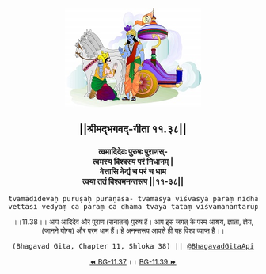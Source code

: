<center><img src="../../asset/BG.png" alt="#API #bhagavadgitaapi #slok #nodejs #js #api #gitaapi #krishna #hinduism #vedic #ISKCON #shreemadbhagavadgita #technology"/>
<h2>||श्रीमद्‍भगवद्‍-गीता ११.३८||</h2>
<h3>त्वमादिदेवः पुरुषः पुराणस्-<br/>त्वमस्य विश्वस्य परं निधानम् |<br/>वेत्तासि वेद्यं च परं च धाम<br/>त्वया ततं विश्वमनन्तरूप ||११-३८||</h3>
<pre>tvamādidevaḥ puruṣaḥ purāṇasa- tvamasya viśvasya paraṃ nidhānam .<br/>vettāsi vedyaṃ ca paraṃ ca dhāma tvayā tataṃ viśvamanantarūpa ||11-38||</pre>
<p>।।11.38।। आप आदिदेव और पुराण (सनातन) पुरुष हैं। आप इस जगत् के परम आश्रय, ज्ञाता, ज्ञेय, (जानने योग्य) और परम धाम हैं। हे अनन्तरूप आपसे ही यह विश्व व्याप्त है।।</p>
<pre>(Bhagavad Gita, Chapter 11, Shloka 38) || <a href="https://twitter.com/bhagavadgitaapi">@BhagavadGitaApi</a></pre><a href="../../11/37">⏪  BG-11.37</a><b>        ।।        </b><a href="../../11/39">BG-11.39  ⏩</a></center></center>